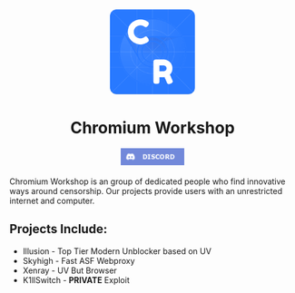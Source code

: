 <div align="center">
<img width="150px" src="https://raw.githubusercontent.com/Chromium-Workshop/.github/main/profile/122715711.png">
</div>

<h1 align="center">Chromium Workshop</h1>
<div align="center">
<a href="https://discord.gg/JrCDb6zjDD"><img height="30px" src="https://raw.githubusercontent.com/Chromium-Workshop/.github/main/profile/Discord-7289DA.png"><img></a>
</div>
<br>
<div aligin="center">
Chromium Workshop is an group of dedicated people who find innovative ways around censorship. Our projects provide users with an unrestricted internet and computer.
</div>

## Projects Include:
* Illusion - Top Tier Modern Unblocker based on UV
* Skyhigh - Fast ASF Webproxy
* Xenray - UV But Browser
* K1llSwitch - **PRIVATE** Exploit
